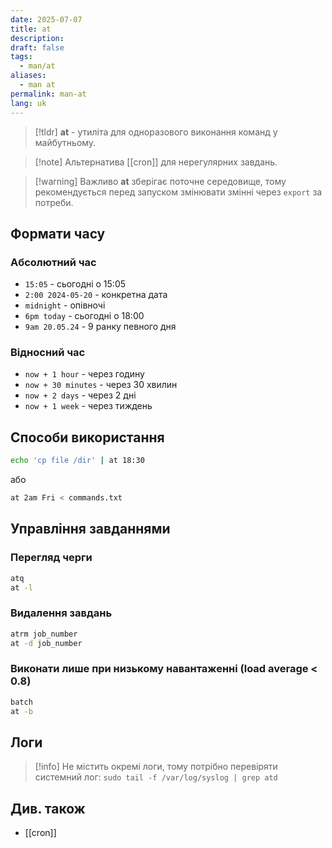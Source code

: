```yaml
---
date: 2025-07-07
title: at
description: 
draft: false
tags:
  - man/at
aliases:
  - man at
permalink: man-at
lang: uk
---
```


> [!tldr]
> **at** - утиліта для одноразового виконання команд у майбутньому.

> [!note] Альтернатива [[cron]] для нерегулярних завдань.


> [!warning] Важливо
> **at** зберігає поточне середовище, тому рекомендується перед запуском змінювати змінні через `export` за потреби.

## Формати часу

### Абсолютний час
- `15:05` - сьогодні о 15:05
- `2:00 2024-05-20` - конкретна дата
- `midnight` - опівночі
- `6pm today` - сьогодні о 18:00
- `9am 20.05.24` - 9 ранку певного дня

### Відносний час

- `now + 1 hour` - через годину
- `now + 30 minutes` - через 30 хвилин
- `now + 2 days` - через 2 дні
- `now + 1 week` - через тиждень

## Способи використання

```bash
echo 'cp file /dir' | at 18:30
```

або

```bash
at 2am Fri < commands.txt
```

## Управління завданнями

### Перегляд черги

```bash
atq
at -l
```

###  Видалення завдань

```bash
atrm job_number
at -d job_number
```

### Виконати лише при низькому навантаженні (load average < 0.8)

```bash
batch
at -b
```

## Логи

> [!info] Не містить окремі логи, тому потрібно перевіряти системний лог: `sudo tail -f /var/log/syslog | grep atd`



## Див. також

- [[cron]]